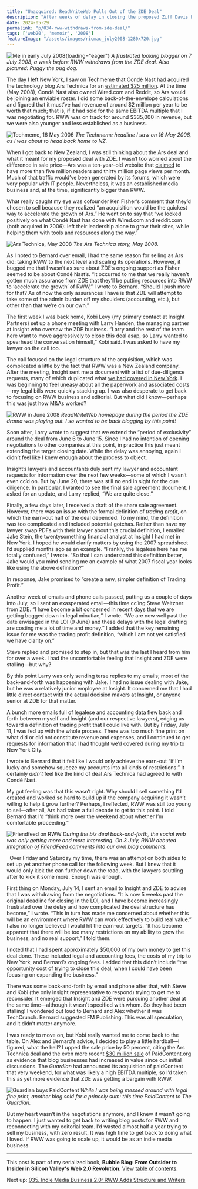 ```yaml
---
title: "Unacquired: ReadWriteWeb Pulls Out of the ZDE Deal"
description: "After weeks of delay in closing the proposed Ziff Davis Enterprise acquisition of RWW, and seeing Ars Technica and PaidContent both get bought, I decide enough is enough. Time to get back to work."
date: 2024-05-29
permalink: "p/034-rww-withdraws-from-zde-deal/"
tags: ['web20', 'memoir', '2008']
featureImage: "/assets/images/ricmac_july2008-1280x720.jpg"
---
```


![Me in early July 2008](/assets/images/ricmac_july2008.jpeg){loading="eager"}
*A frustrated looking blogger on 7 July 2008, a week before RWW withdraws from the ZDE deal. Also pictured: Puggy the pug dog.*

The day I left New York, I saw on Techmeme that Condé Nast had acquired the technology blog Ars Technica for an [estimated $25 million](https://techcrunch.com/2008/05/16/breaking-conde-nastwired-acquires-ars-technica/). At the time (May 2008), Condé Nast also owned Wired&#46;com and Reddit, so Ars would be joining an enviable roster. I did some back-of-the-envelope calculations and figured that it must’ve had revenue of around $2 million per year to be worth that much; that is, if it had sold for the same EBITDA multiple that I was negotiating for. RWW was on track for around $335,000 in revenue, but we were also younger and less established as a business.

![Techmeme, 16 May 2006](/assets/images/techmeme_16may2008.png)
*The Techmeme headline I saw on 16 May 2008, as I was about to head back home to NZ.*

When I got back to New Zealand, I was still thinking about the Ars deal and what it meant for my proposed deal with ZDE. I wasn’t too worried about the difference in sale price—Ars was a ten-year-old website that [claimed](https://web.archive.org/web/20080525201526/http://arstechnica.com/news.ars/post/20080519-ars-technica-acquired-by-conde-nast-the-low-down.html) to have more than five million readers and thirty million page views per month. Much of that traffic would’ve been generated by its forums, which were very popular with IT people. Nevertheless, it was an established media business and, at the time, significantly bigger than RWW.

What really caught my eye was cofounder Ken Fisher’s comment that they’d chosen to sell because they realized “an acquisition would be the quickest way to accelerate the growth of Ars.” He went on to say that “we looked positively on what Condé Nast has done with Wired&#46;com and reddit&#46;com (both acquired in 2006): left their leadership alone to grow their sites, while helping them with tools and resources along the way.”

![Ars Technica, May 2008](/assets/images/arstechnica_may08.jpg)
*The Ars Technica story, May 2008.*

As I noted to Bernard over email, I had the same reason for selling as Ars did: taking RWW to the next level and scaling its operations. However, it bugged me that I wasn’t as sure about ZDE’s ongoing support as Fisher seemed to be about Condé Nast’s. “It occurred to me that we really haven’t gotten much assurance from ZDE that they’ll be putting resources into RWW to ‘accelerate the growth’ of RWW,” I wrote to Bernard. “Should I push more for that? As of now the only assurances I have is that ZDE will attempt to take some of the admin burden off my shoulders (accounting, etc.), but other than that we’re on our own.”

The first week I was back home, Kobi Levy (my primary contact at Insight Partners) set up a phone meeting with Larry Handen, the managing partner at Insight who oversaw the ZDE business. “Larry and the rest of the team here want to move aggressively to close this deal asap, so Larry wanted to spearhead the conversation himself,” Kobi said. I was asked to have my lawyer on the call too.

The call focused on the legal structure of the acquisition, which was complicated a little by the fact that RWW was a New Zealand company. After the meeting, Insight sent me a document with a list of due-diligence requests, many of which duplicated what [we had covered in New York](/p/033-rww-american-dream-2008/). I was beginning to feel uneasy about all the paperwork and associated costs—my legal bills were quickly stacking up. I was also desperate to get back to focusing on RWW business and editorial. But what did I know—perhaps this was just how M&As worked?

![RWW in June 2008](/assets/images/rww_jun08_screenshot.png)
*ReadWriteWeb homepage during the period the ZDE drama was playing out. I so wanted to be back blogging by this point!*

Soon after, Larry wrote to suggest that we extend the “period of exclusivity” around the deal from June 6 to June 15. Since I had no intention of opening negotiations to other companies at this point, in practice this just meant extending the target closing date. While the delay was annoying, again I didn’t feel like I knew enough about the process to object.

Insight’s lawyers and accountants duly sent my lawyer and accountant requests for information over the next few weeks—some of which I wasn’t even cc’d on. But by June 20, there was still no end in sight for the due diligence. In particular, I wanted to see the final sale agreement document. I asked for an update, and Larry replied, “We are quite close.”

Finally, a few days later, I received a draft of the share sale agreement. However, there was an issue with the formal definition of *trading profit*, on which the earn-out half of the deal depended. To my mind, the definition was too complicated and included potential gotchas. Rather than have my lawyer swap PDFs with their lawyer about this crucial definition, I emailed Jake Stein, the twentysomething financial analyst at Insight I had met in New York. I hoped he would clarify matters by using the 2007 spreadsheet I’d supplied months ago as an example. “Frankly, the legalese here has me totally confused,” I wrote. “So that I can understand this definition better, Jake would you mind sending me an example of what 2007 fiscal year looks like using the above definition?”

In response, Jake promised to “create a new, simpler definition of Trading Profit.”

Another week of emails and phone calls passed, putting us a couple of days into July, so I sent an exasperated email—this time cc’ing Steve Weitzner from ZDE. “I have become a bit concerned in recent days that we are getting bogged down in legal minutiae,” I wrote. “We are now well past the date envisaged in the LOI (9 June) and these delays with the legal drafting are costing me a lot of time and money.” I added that the key remaining issue for me was the trading profit definition, “which I am not yet satisfied we have clarity on.”

Steve replied and promised to step in, but that was the last I heard from him for over a week. I had the uncomfortable feeling that Insight and ZDE were stalling—but why?

By this point Larry was only sending terse replies to my emails; most of the back-and-forth was happening with Jake. I had no issue dealing with Jake, but he was a relatively junior employee at Insight. It concerned me that I had little direct contact with the actual decision makers at Insight, or anyone senior at ZDE for that matter.

A bunch more emails full of legalese and accounting data flew back and forth between myself and Insight (and our respective lawyers), edging us toward a definition of trading profit that I could live with. But by Friday, July 11, I was fed up with the whole process. There was too much fine print on what did or did not constitute revenue and expenses, and I continued to get requests for information that I had thought we’d covered during my trip to New York City.

I wrote to Bernard that it felt like I would only achieve the earn-out “if I’m lucky and somehow squeeze my accounts into all kinds of restrictions.” It certainly *didn’t* feel like the kind of deal Ars Technica had agreed to with Condé Nast.

My gut feeling was that this wasn’t right. Why should I sell something I’d created and worked so hard to build up if the company acquiring it wasn’t willing to help it grow further? Perhaps, I reflected, RWW was still too young to sell—after all, Ars had taken a full decade to get to this point. I told Bernard that I’d “think more over the weekend about whether I’m comfortable proceeding.”

![Friendfeed on RWW](/assets/images/rww_friendfeed_july08.jpg)
*During the biz deal back-and-forth, the social web was only getting more and more interesting. On 3 July, RWW debuted [integration of FriendFeed comments](https://web.archive.org/web/20080704160608/http://www.readwriteweb.com/archives/readwriteweb_integrates_friendfeed_comments.php) into our own blog comments.*


 
Over Friday and Saturday my time, there was an attempt on both sides to set up yet another phone call for the following week. But I knew that it would only kick the can further down the road, with the lawyers scuttling after to kick it some more. Enough was enough.

First thing on Monday, July 14, I sent an email to Insight and ZDE to advise that I was withdrawing from the negotiations. “It is now 5 weeks past the original deadline for closing in the LOI, and I have become increasingly frustrated over the delay and how complicated the deal structure has become,” I wrote. “This in turn has made me concerned about whether this will be an environment where RWW can work effectively to build real value.” I also no longer believed I would hit the earn-out targets. “It has become apparent that there will be too many restrictions on my ability to grow the business, and no real support,” I told them.

I noted that I had spent approximately $50,000 of my own money to get this deal done. These included legal and accounting fees, the costs of my trip to New York, and Bernard’s ongoing fees. I added that this didn’t include “the opportunity cost of trying to close this deal, when I could have been focusing on expanding the business.”

There was some back-and-forth by email and phone after that, with Steve and Kobi (the only Insight representative to respond) trying to get me to reconsider. It emerged that Insight and ZDE were pursuing another deal at the same time—although it wasn’t specified with whom. So they had been stalling! I wondered out loud to Bernard and Alex whether it was TechCrunch. Bernard suggested FM Publishing. This was all speculation, and it didn’t matter anymore.

I was ready to move on, but Kobi really wanted me to come back to the table. On Alex and Bernard’s advice, I decided to play a little hardball—I figured, what the hell? I upped the sale price by 50 percent, citing the Ars Technica deal and the even more recent [$30 million sale](https://www.theguardian.com/media/2008/jul/11/guardianmediagroup.digitalmedia) of PaidContent&#46;org as evidence that blog businesses had increased in value since our initial discussions. The *Guardian* had announced its acquisition of paidContent that very weekend, for what was likely a high EBITDA multiple, so I’d taken this as yet more evidence that ZDE was getting a bargain with RWW.

![Guardian buys PaidContent](/assets/images/paidcontent_guardian_july08.png)
*While I was being messed around with legal fine print, another blog sold for a princely sum: this time PaidContent to The Guardian.*

But my heart wasn’t in the negotiations anymore, and I knew it wasn’t going to happen. I just wanted to get back to writing blog posts for RWW and reconnecting with my editorial team. I’d wasted almost half a year trying to sell my business, with zero result. It was high time to get back to doing what I loved. If RWW was going to scale up, it would be as an indie media business.

* * *

This post is part of my serialized book, **Bubble Blog: From Outsider to Insider in Silicon Valley's Web 2.0 Revolution**. View [table of contents](/p/roadmap-bubbleblog/).

Next up: [035. Indie Media Business 2.0: RWW Adds Structure and Writers](/p/035-indie-media-business-20/)